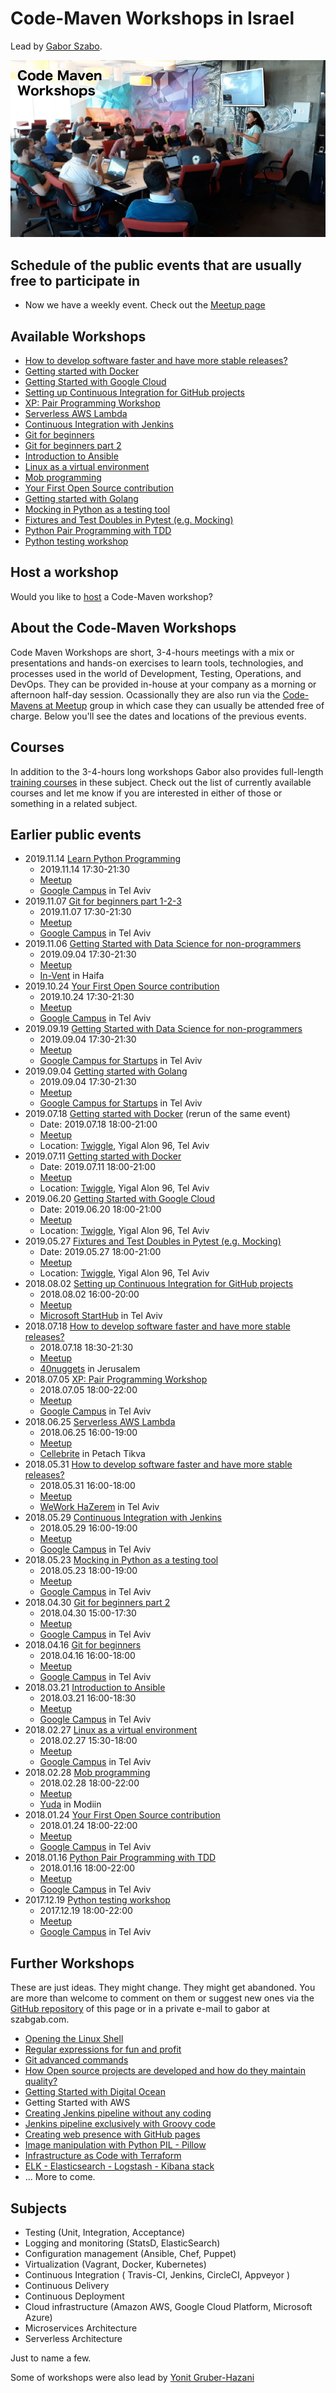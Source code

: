 # Code-Maven Workshops in Israel

Lead by [Gabor Szabo](https://www.linkedin.com/in/szabgab/).

![Code-Maven Workshops](images/code-maven-workshops-800x450.png)

## Schedule of the public events that are usually free to participate in

* Now we have a weekly event. Check out the [Meetup page](https://www.meetup.com/code-mavens/)

## Available Workshops

* [How to develop software faster and have more stable releases?](how-to-develop-software-faster-and-have-more-stable-releases)
* [Getting started with Docker](getting-started-with-docker)
* [Getting Started with Google Cloud](getting-started-with-google-cloud)
* [Setting up Continuous Integration for GitHub projects](setting-up-continuous-integration-for-github-projects)
* [XP: Pair Programming Workshop](xp-pair-programming-workshop-1)
* [Serverless AWS Lambda](serverless-aws-lambda)
* [Continuous Integration with Jenkins](continuous-integration-with-jenkins)
* [Git for beginners](git-for-beginners-part-1)
* [Git for beginners part 2](git-for-beginners-part-2)
* [Introduction to Ansible](introduction-to-ansible)
* [Linux as a virtual environment](linux-as-a-virtual-environment)
* [Mob programming](mob-programming)
* [Your First Open Source contribution](your-first-open-source-contribution)
* [Getting started with Golang](getting-started-with-golang)
* [Mocking in Python as a testing tool](mocking-in-python-as-a-testing-tool)
* [Fixtures and Test Doubles in Pytest (e.g. Mocking)](fixtures-and-test-doubles-in-python)
* [Python Pair Programming with TDD](python-pair-programming-with-tdd)
* [Python testing workshop](python-testing)

## Host a workshop

Would you like to [host](host) a Code-Maven workshop?

## About the Code-Maven Workshops

Code Maven Workshops are short, 3-4-hours meetings with a mix or presentations and hands-on exercises to learn tools, technologies, and processes used in the world of Development,
Testing, Operations, and DevOps. They can be provided in-house at your company as a morning or afternoon half-day session.
Ocassionally they are also run via the [Code-Mavens at Meetup](https://www.meetup.com/Code-Mavens/)  group in which case they can usually be attended free of charge. Below you'll see the dates
and locations of the previous events.

## Courses

In addition to the 3-4-hours long workshops Gabor also provides full-length [training courses](https://hostlocal.com/) in these
subject. Check out the list of currently available courses and let me know if you are interested in either of those or
something in a related subject.

## Earlier public events

* 2019.11.14 [Learn Python Programming](python-programming)
    * 2019.11.14 17:30-21:30
    * [Meetup](https://www.meetup.com/Code-Mavens/events/266284193/)
    * [Google Campus](https://www.campus.co/tel-aviv/en) in Tel Aviv
* 2019.11.07 [Git for beginners part 1-2-3](git-for-beginners-part-1)
    * 2019.11.07 17:30-21:30
    * [Meetup](https://www.meetup.com/Code-Mavens/events/266012206/)
    * [Google Campus](https://www.campus.co/tel-aviv/en) in Tel Aviv
* 2019.11.06 [Getting Started with Data Science for non-programmers](data-science-intro)
    * 2019.09.04 17:30-21:30
    * [Meetup](https://www.meetup.com/Code-Mavens/events/265049549/)
    * [In-Vent](http://www3.haifa.muni.il/inventuipub/) in Haifa
* 2019.10.24 [Your First Open Source contribution](your-first-open-source-contribution)
    * 2019.10.24 17:30-21:30
    * [Meetup](https://www.meetup.com/Code-Mavens/events/265472194/)
    * [Google Campus](https://www.campus.co/tel-aviv/en) in Tel Aviv
* 2019.09.19 [Getting Started with Data Science for non-programmers](data-science-intro)
    * 2019.09.04 17:30-21:30
    * [Meetup](https://www.meetup.com/Code-Mavens/events/264527632/)
    * [Google Campus for Startups](https://www.campus.co/tel-aviv/en) in Tel Aviv
* 2019.09.04 [Getting started with Golang](getting-started-with-golang)
    * 2019.09.04 17:30-21:30
    * [Meetup](https://www.meetup.com/Code-Mavens/events/264153384/)
    * [Google Campus for Startups](https://www.campus.co/tel-aviv/en) in Tel Aviv
* 2019.07.18 [Getting started with Docker](getting-started-with-docker) (rerun of the same event)
    * Date: 2019.07.18 18:00-21:00
    * [Meetup](https://www.meetup.com/Code-Mavens/events/262962501/)
    * Location: [Twiggle](https://twiggle.com/), Yigal Alon 96, Tel Aviv
* 2019.07.11 [Getting started with Docker](getting-started-with-docker)
    * Date: 2019.07.11 18:00-21:00
    * [Meetup](https://www.meetup.com/Code-Mavens/events/262648039)
    * Location: [Twiggle](https://twiggle.com/), Yigal Alon 96, Tel Aviv
* 2019.06.20 [Getting Started with Google Cloud](getting-started-with-google-cloud)
    * Date: 2019.06.20 18:00-21:00
    * [Meetup](https://www.meetup.com/Code-Mavens/events/261872508/)
    * Location: [Twiggle](https://twiggle.com/), Yigal Alon 96, Tel Aviv
* 2019.05.27 [Fixtures and Test Doubles in Pytest (e.g. Mocking)](fixtures-and-test-doubles-in-python)
    * Date: 2019.05.27 18:00-21:00
    * [Meetup](https://www.meetup.com/Code-Mavens/events/260824123/)
    * Location: [Twiggle](https://twiggle.com/), Yigal Alon 96, Tel Aviv
* 2018.08.02 [Setting up Continuous Integration for GitHub projects](setting-up-continuous-integration-for-github-projects)
    * 2018.08.02 16:00-20:00
    * [Meetup](https://www.meetup.com/Code-Mavens/events/246803795/)
    * [Microsoft StartHub](http://starthub.co.il/) in Tel Aviv
* 2018.07.18 [How to develop software faster and have more stable releases?](how-to-develop-software-faster-and-have-more-stable-releases)
    * 2018.07.18 18:30-21:30
    * [Meetup](https://www.meetup.com/Code-Mavens/events/252083358/)
    * [40nuggets](https://40nuggets.com/) in Jerusalem
* 2018.07.05 [XP: Pair Programming Workshop](xp-pair-programming-workshop-1)
    * 2018.07.05 18:00-22:00
    * [Meetup](https://www.meetup.com/Code-Mavens/events/249863089/)
    * [Google Campus](https://www.campus.co/tel-aviv/en) in Tel Aviv
* 2018.06.25 [Serverless AWS Lambda](serverless-aws-lambda)
    * 2018.06.25 16:00-19:00
    * [Meetup](https://www.meetup.com/Code-Mavens/events/246910872/)
    * [Cellebrite](https://www.cellebrite.com/) in Petach Tikva
* 2018.05.31 [How to develop software faster and have more stable releases?](how-to-develop-software-faster-and-have-more-stable-releases)
    * 2018.05.31 16:00-18:00
    * [Meetup](https://www.meetup.com/Code-Mavens/events/251148675/)
    * [WeWork HaZerem](https://www.wework.com/buildings/10-hazerem-st--tel-aviv) in Tel Aviv
* 2018.05.29 [Continuous Integration with Jenkins](continuous-integration-with-jenkins)
    * 2018.05.29 16:00-19:00
    * [Meetup](https://www.meetup.com/Code-Mavens/events/246910783/)
    * [Google Campus](https://www.campus.co/tel-aviv/en) in Tel Aviv
* 2018.05.23 [Mocking in Python as a testing tool](mocking-in-python-as-a-testing-tool)
    * 2018.05.23 18:00-19:00
    * [Meetup](https://www.meetup.com/PyWeb-IL/events/246802670/)
    * [Google Campus](https://www.campus.co/tel-aviv/en) in Tel Aviv
* 2018.04.30 [Git for beginners part 2](git-for-beginners-part-2)
    * 2018.04.30 15:00-17:30
    * [Meetup](https://www.meetup.com/Code-Mavens/events/249897829/)
    * [Google Campus](https://www.campus.co/tel-aviv/en) in Tel Aviv
* 2018.04.16 [Git for beginners](git-for-beginners-part-1)
    * 2018.04.16 16:00-18:00
    * [Meetup](https://www.meetup.com/Code-Mavens/events/246910733/)
    * [Google Campus](https://www.campus.co/tel-aviv/en) in Tel Aviv
* 2018.03.21 [Introduction to Ansible](introduction-to-ansible)
    * 2018.03.21 16:00-18:30
    * [Meetup](https://www.meetup.com/Code-Mavens/events/246910297/)
    * [Google Campus](https://www.campus.co/tel-aviv/en) in Tel Aviv
* 2018.02.27 [Linux as a virtual environment](linux-as-a-virtual-environment)
    * 2018.02.27 15:30-18:00
    * [Meetup](https://www.meetup.com/Code-Mavens/events/246815054/)
    * [Google Campus](https://www.campus.co/tel-aviv/en) in Tel Aviv
* 2018.02.28 [Mob programming](mob-programming)
    * 2018.02.28 18:00-22:00
    * [Meetup](https://www.meetup.com/Code-Mavens/events/246827710/)
    * [Yuda](https://modiinapp.com/en/page/4875/yuda-center-for-young-adults) in Modiin
* 2018.01.24 [Your First Open Source contribution](your-first-open-source-contribution)
    * 2018.01.24 18:00-22:00
    * [Meetup](https://www.meetup.com/Code-Mavens/events/246683264/)
    * [Google Campus](https://www.campus.co/tel-aviv/en) in Tel Aviv
* 2018.01.16 [Python Pair Programming with TDD](python-pair-programming-with-tdd)
    * 2018.01.16 18:00-22:00
    * [Meetup](https://www.meetup.com/PyWeb-IL/events/246150120/)
    * [Google Campus](https://www.campus.co/tel-aviv/en) in Tel Aviv
* 2017.12.19 [Python testing workshop](python-testing)
    * 2017.12.19 18:00-22:00
    * [Meetup](https://www.meetup.com/PyWeb-IL/events/245433267/)
    * [Google Campus](https://www.campus.co/tel-aviv/en) in Tel Aviv

## Further Workshops

These are just ideas. They might change. They might get abandoned. You are more than welcome to comment on them
or suggest new ones via the [GitHub repository](https://github.com/szabgab/workshops/) of this page or in
a private e-mail to gabor at szabgab.com.

* [Opening the Linux Shell](opening-the-linux-shell)
* [Regular expressions for fun and profit](regexes-intro)
* [Git advanced commands](git-advanced-commands)
* [How Open source projects are developed and how do they maintain quality?](open-source-quality-assurance)
* [Getting Started with Digital Ocean](getting-started-with-digital-ocean)
* Getting Started with AWS
* [Creating Jenkins pipeline without any coding](creating-jenkins-pipelines-without-any-coding)
* [Jenkins pipeline exclusively with Groovy code](jenkins-pipeline-with-groovy-code)
* [Creating web presence with GitHub pages](creating-web-presence-with-github-pages)
* [Image manipulation with Python PIL - Pillow](image-manipulation-with-python-pil-pillow)
* [Infrastructure as Code with Terraform](terraform)
* [ELK - Elasticsearch - Logstash - Kibana stack](elk)
* ... More to come.

## Subjects

* Testing (Unit, Integration, Acceptance)
* Logging and monitoring (StatsD, ElasticSearch)
* Configuration management (Ansible, Chef, Puppet)
* Virtualization (Vagrant, Docker, Kubernetes)
* Continuous Integration ( Travis-CI, Jenkins, CircleCI, Appveyor )
* Continuous Delivery
* Continuous Deployment
* Cloud infrastructure (Amazon AWS, Google Cloud Platform, Microsoft Azure)
* Microservices Architecture
* Serverless Architecture

Just to name a few.

Some of workshops were also lead by [Yonit Gruber-Hazani](https://www.linkedin.com/in/yonitgruber/)

